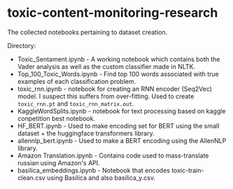 # toxic-content-monitoring-research
The collected notebooks pertaining to dataset creation.

Directory:

* Toxic_Sentament.ipynb - A working notebook which contains both the Vader analysis as well as the custom classifier made in NLTK.
* Top_100_Toxic_Words.ipynb - Find top 100 words associated with true examples of each classification problem.
* toxic_rnn.ipynb - notebook for creating an RNN encoder (Seq2Vec) model. I suspect this suffers from over-fitting. Used to create `toxic_rnn.pt` and `toxic_rnn_matrix.out`.
* KaggleWordSplits.ipynb - notebook for text processing based on kaggle conpetition best notebook.
* HF_BERT.ipynb - Used to make encoding set for BERT using the small dataset + the huggingface transformers library.
* allennlp_bert.ipynb - Used to make a BERT encoding using the AllenNLP library.
* Amazon Translation.ipynb - Contains code used to mass-translate russian using Amazon's API.
* basilica_embeddings.ipynb - Notebook that encodes toxic-train-clean.csv using
Basilica and also basilica_y.csv.
